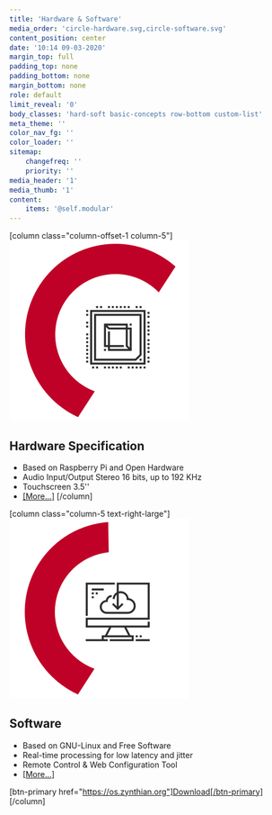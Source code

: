 ```yaml
---
title: 'Hardware & Software'
media_order: 'circle-hardware.svg,circle-software.svg'
content_position: center
date: '10:14 09-03-2020'
margin_top: full
padding_top: none
padding_bottom: none
margin_bottom: none
role: default
limit_reveal: '0'
body_classes: 'hard-soft basic-concepts row-bottom custom-list'
meta_theme: ''
color_nav_fg: ''
color_loader: ''
sitemap:
    changefreq: ''
    priority: ''
media_header: '1'
media_thumb: '1'
content:
    items: '@self.modular'
---
```


[column class="column-offset-1 column-5"]
![microchip icon](circle-hardware.svg?classes=float-left-large)
## Hardware Specification

* Based on Raspberry Pi and Open Hardware
* Audio Input/Output Stereo 16 bits, up to 192 KHz
* Touchscreen 3.5''
* [[More...]](/technical-specifications)
[/column]

[column class="column-5 text-right-large"]
![computer icon](circle-software.svg?classes=float-right-large)
## Software

* Based on GNU-Linux and Free Software
* Real-time processing for low latency and jitter
* Remote Control & Web Configuration Tool
* [[More...]](/technical-specifications)

[btn-primary href="https://os.zynthian.org"]Download[/btn-primary]
[/column]

